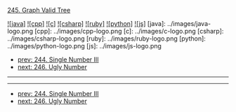 [245. Graph Valid Tree](https://leetcode.com/problems/graph-valid-tree/)

[![java]](../java/245-graph-valid-tree.md)
[![cpp]](../cpp/245-graph-valid-tree.md)
[![c]](../c/245-graph-valid-tree.md)
[![csharp]](../csharp/245-graph-valid-tree.md)
[![ruby]](../ruby/245-graph-valid-tree.md)
[![python]](../python/245-graph-valid-tree.md)
[![js]](../js/245-graph-valid-tree.md)
[java]: ../images/java-logo.png
[cpp]: ../images/cpp-logo.png
[c]: ../images/c-logo.png
[csharp]: ../images/csharp-logo.png
[ruby]: ../images/ruby-logo.png
[python]: ../images/python-logo.png
[js]: ../images/js-logo.png

- [prev: 244. Single Number III](244-single-number-iii.md)
- [next: 246. Ugly Number](246-ugly-number.md)

---


---

- [prev: 244. Single Number III](244-single-number-iii.md)
- [next: 246. Ugly Number](246-ugly-number.md)
